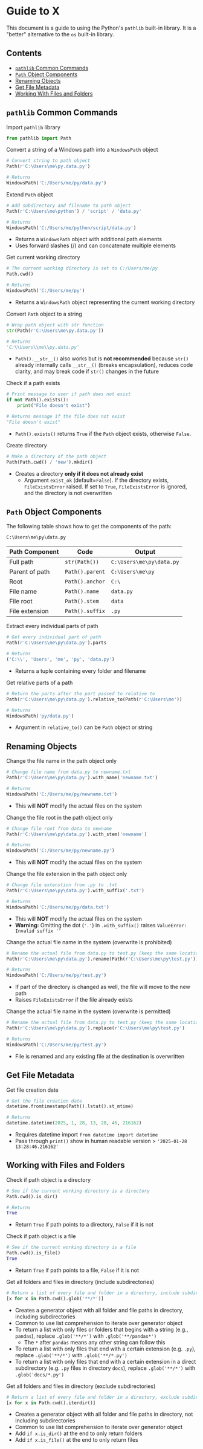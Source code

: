# Guide to X

This document is a guide to using the Python's `pathlib` built-in library. It is a "better" alternative to the `os` built-in library.

## Contents

- [`pathlib` Common Commands](#pathlib-common-commands)
- [`Path` Object Components](#path-object-components)
- [Renaming Objects](#renaming-objects)
- [Get File Metadata](#get-file-metadata)
- [Working With Files and Folders](#working-with-files-and-folders)

## `pathlib` Common Commands

Import `pathlib` library

```python
from pathlib import Path
```

Convert a string of a Windows path into a `WindowsPath` object

```python
# Convert string to path object
Path(r'C:\Users\me\py.data.py')

# Returns
WindowsPath('C:/Users/me/py/data.py')
```

Extend `Path` object

```python
# Add subdirectory and filename to path object
Path(r'C:\Users\me\python') / 'script' / 'data.py'

# Returns
WindowsPath('C:/Users/me/python/script/data.py')
```

- Returns a `WindowsPath` object with additional path elements
- Uses forward slashes (/) and can concatenate multiple elements

Get current working directory

```python
# The current working directory is set to C:/Users/me/py 
Path.cwd()

# Returns
WindowsPath('C:/Users/me/py')
```

- Returns a `WindowsPath` object representing the current working directory

Convert `Path` object to a string

```python
# Wrap path object with str function
str(Path(r'C:\Users\me\py.data.py'))

# Returns
'C:\\Users\\me\\py.data.py'
```

- `Path().__str__()` also works but is **not recommended** because `str()` already internally calls `__str__()` (breaks encapsulation), reduces code clarity, and may break code if `str()` changes in the future

Check if a path exists

```python
# Print message to user if path does not exist
if not Path().exists():
    print("File doesn't exist")

# Returns message if the file does not exist
"File doesn't exist"
```

- `Path().exists()` returns `True` if the `Path` object exists, otherwise `False`.

Create directory

```python
# Make a directory of the path object
Path(Path.cwd() / 'new').mkdir()
```

- Creates a directory **only if it does not already exist**
    - Argument `exist_ok` (default=`False`). If the directory exists, `FileExistsError` raised. If set to `True`, `FileExistsError` is ignored, and the directory is not overwritten

## `Path` Object Components

The following table shows how to get the components of the path:

`C:\Users\me\py\data.py`

| Path Component | Code            | Output                   |
|--------------- |-----            |-------                   |
| Full path      | `str(Path())`   | `C:\Users\me\py\data.py` |
| Parent of path | `Path().parent` | `C:\Users\me\py`         |
| Root           | `Path().anchor` | `C:\`                    |
| File name      | `Path().name`   | `data.py`                |
| File root      | `Path().stem`   | `data`                   |
| File extension | `Path().suffix` | `.py`                    |

Extract every individual parts of path

```python
# Get every individual part of path
Path(r'C:\Users\me\py\data.py').parts

# Returns
('C:\\', 'Users', 'me', 'py', 'data.py')
```

- Returns a tuple containing every folder and filename

Get relative parts of a path

```python
# Return the parts after the part passed to relative to
Path(r'C:\Users\me\py\data.py').relative_to(Path(r'C:\Users\me'))

# Returns
WindowsPath('py/data.py')
```

- Argument in `relative_to()` can be `Path` object or string

## Renaming Objects

Change the file name in the path object only

```python
# Change file name from data.py to newname.txt
Path(r'C:\Users\me\py\data.py').with_name('newname.txt')

# Returns
WindowsPath('C:/Users/me/py/newname.txt')
```

- This will **NOT** modify the actual files on the system

Change the file root in the path object only

```python
# Change file root from data to newname
Path(r'C:\Users\me\py\data.py').with_stem('newname')

# Returns
WindowsPath('C:/Users/me/py/newname.py')
```

- This will **NOT** modify the actual files on the system

Change the file extension in the path object only
```python
# Change file extenstion from .py to .txt
Path(r'C:\Users\me\py\data.py').with_suffix('.txt')

# Returns
WindowsPath('C:/Users/me/py/data.txt')
```

- This will **NOT** modify the actual files on the system
- **Warning:** Omitting the dot (`'.'`) in `.with_suffix()` raises `ValueError: Invalid suffix ''`

Change the actual file name in the system (overwrite is prohibited)

```python
# Rename the actual file from data.py to test.py (keep the same location)
Path(r'C:\Users\me\py\data.py').rename(Path(r'C:\Users\me\py\test.py'))

# Returns
WindowsPath('C:/Users/me/py/test.py')
```

- If part of the directory is changed as well, the file will move to the new path
- Raises `FileExistsError` if the file already exists

Change the actual file name in the system (overwrite is permitted)

```python
# Rename the actual file from data.py to test.py (keep the same location)
Path(r'C:\Users\me\py\data.py').replace(r'C:\Users\me\py\test.py')

# Returns
WindowsPath('C:/Users/me/py/test.py')
```

- File is renamed and any existing file at the destination is overwritten

## Get File Metadata

Get file creation date

```python
# Get the file creation date
datetime.fromtimestamp(Path().lstat().st_mtime)

# Returns
datetime.datetime(2025, 1, 28, 13, 28, 46, 216162)
```

- Requires datetime import `from datetime import datetime`
- Pass through `print()` show in human readable version > `'2025-01-28 13:28:46.216162'`


## Working with Files and Folders

Check if path object is a directory

```python
# See if the current working directory is a directory
Path.cwd().is_dir()

# Returns
True
```

- Return `True` if path points to a directory, `False` if it is not

Check if path object is a file

```python
# See if the current working directory is a file
Path.cwd().is_file()
True
```

- Return `True` if path points to a file, `False` if it is not

Get all folders and files in directory (include subdirectories)

```python
# Return a list of every file and folder in a directory, include subdirectory content
[x for x in Path.cwd().glob('**/*')]
```

- Creates a generator object with all folder and file paths in directory, including subdirectories
- Common to use list comprehension to iterate over generator object
- To return a list with only files or folders that begins with a string (e.g., `pandas`), replace `.glob('**/*')` with `.glob('**/pandas*')` 
    - The `*` after `pandas` means any other string can follow this
- To return a list with only files that end with a certain extension (e.g. `.py`), replace `.glob('**/*')` with `.glob('**/*.py')` 
- To return a list with only files that end with a certain extension in a direct subdirectory (e.g. `.py` files in directory `docs`), replace `.glob('**/*')` with `.glob('docs/*.py')`

Get all folders and files in directory (exclude subdirectories)

```python
# Return a list of every file and folder in a directory, exclude subdirectory contents
[x for x in Path.cwd().iterdir()]
```

- Creates a generator object with all folder and file paths in directory, not including subdirectories
- Common to use list comprehension to iterate over generator object
- Add `if x.is_dir()` at the end to only return folders
- Add `if x.is_file()` at the end to only return files
